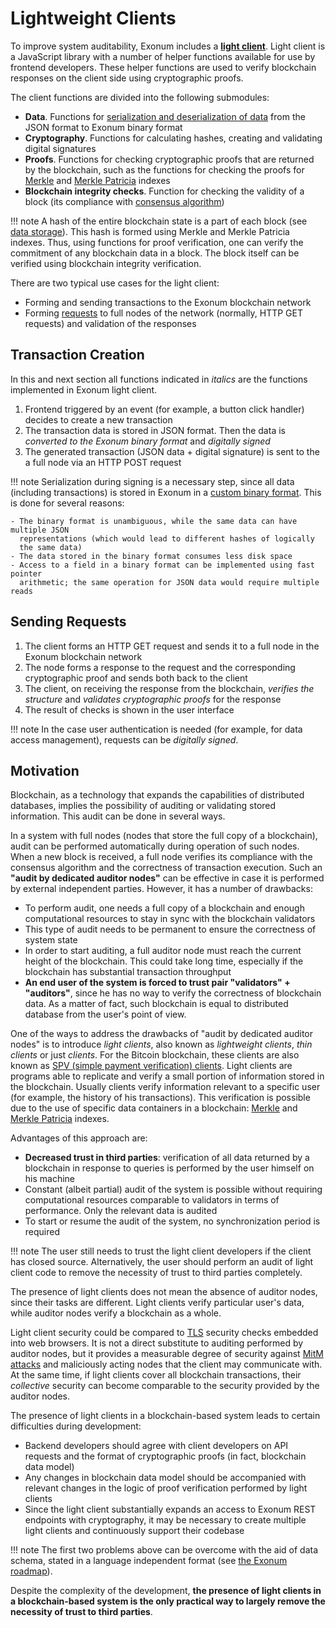 # Lightweight Clients

To improve system auditability, Exonum includes a [**light
client**](https://github.com/exonum/exonum-client). Light client is a
JavaScript library with a number of helper functions available for use by
frontend developers. These helper functions are used to
verify blockchain responses on the client side using cryptographic proofs.

The client functions are divided into the following submodules:

- **Data**. Functions for [serialization and deserialization of
  data](serialization.md) from the JSON format to
  Exonum binary format
- **Cryptography**. Functions for calculating hashes, creating
  and validating digital signatures
- **Proofs**. Functions for checking cryptographic proofs that
  are returned by the blockchain, such as the functions for
  checking the proofs for [Merkle](../advanced/merkle-index.md)
  and [Merkle Patricia](../advanced/merkle-patricia-index.md) indexes
- **Blockchain integrity checks**. Function for checking the
  validity of a block (its compliance with [consensus algorithm](consensus.md))

!!! note
    A hash of the entire blockchain state is a part of each block
    (see [data storage](storage.md)). This hash is formed using Merkle
    and Merkle Patricia indexes. Thus, using functions for proof verification,
    one can verify the commitment of any blockchain data in a block. The block itself
    can be verified using blockchain integrity verification.

There are two typical use cases for the light client:

- Forming and sending transactions to the Exonum blockchain network
- Forming [requests](services.md#read-requests) to full nodes of the network
  (normally, HTTP GET requests) and validation of the responses

## Transaction Creation

In this and next section all functions indicated in *italics* are the functions
implemented in Exonum light client.

1. Frontend triggered by an event (for example, a button click handler)
  decides to create a new transaction
2. The transaction data is stored in JSON format. Then the data is
  *converted to the Exonum binary format* and *digitally signed*
3. The generated transaction (JSON data + digital signature) is sent to the
  a full node via an HTTP POST request

!!! note
    Serialization during signing is a necessary step, since all
    data (including transactions) is stored in Exonum in a [custom binary
    format](serialization.md). This is done for several reasons:

    - The binary format is unambiguous, while the same data can have multiple JSON
      representations (which would lead to different hashes of logically
      the same data)
    - The data stored in the binary format consumes less disk space
    - Access to a field in a binary format can be implemented using fast pointer
      arithmetic; the same operation for JSON data would require multiple reads

## Sending Requests

1. The client forms an HTTP GET request and sends it to a full node in the Exonum
  blockchain network
2. The node forms a response to the request and the corresponding
  cryptographic proof and sends both back to the client
3. The client, on receiving the response from the blockchain, *verifies the structure*
  and *validates cryptographic proofs* for the response
4. The result of checks is shown in the user interface

!!! note
    In the case user authentication is needed (for example, for data
    access management), requests can be *digitally signed*.

## Motivation

Blockchain, as a technology that expands the capabilities of distributed
databases, implies the possibility of auditing or validating stored
information. This audit can be done in several ways.

In a system with full nodes (nodes that store the full copy of a blockchain),
audit can be performed automatically during operation of such nodes. When a new
block is received, a full node verifies its compliance with the
consensus algorithm and the correctness of transaction execution. Such an
**"audit by dedicated auditor nodes"** can be effective in case it is performed
by external independent parties. However, it has a number of drawbacks:

- To perform audit, one needs a full copy of a blockchain and
  enough computational resources to stay in sync with the blockchain validators
- This type of audit needs to be permanent to ensure the correctness of
  system state
- In order to start auditing, a full auditor node must reach the current height
  of the blockchain. This could take long time, especially if
  the blockchain has substantial transaction throughput
- **An end user of the system is forced to trust pair "validators" +
  "auditors"**, since he has no way to verify the correctness of blockchain
  data. As a matter of fact, such blockchain is equal to distributed database
  from the user's point of view.

One of the ways to address the drawbacks of "audit by dedicated auditor
nodes" is to introduce *light clients*, also known as
*lightweight clients*, *thin clients* or just *clients*. For the Bitcoin
blockchain, these clients are also known as [SPV (simple payment verification)
clients](https://en.bitcoin.it/wiki/Thin_Client_Security). Light clients are
programs able to replicate and verify a small portion of information stored in the
blockchain. Usually clients verify information relevant to a specific
user (for example, the history of his transactions). This verification is
possible due to the use of specific data containers in a blockchain:
[Merkle](../advanced/merkle-index.md) and
[Merkle Patricia](../advanced/merkle-patricia-index.md) indexes.

Advantages of this approach are:

- **Decreased trust in third parties**: verification of
  all data returned by a blockchain in response to queries is performed by the
  user himself on his machine
- Constant (albeit partial) audit of the system is possible without requiring
  computational resources comparable to validators in terms of performance. Only
  the relevant data is audited
- To start or resume the audit of the system, no synchronization period is
  required

!!! note
    The user still needs to trust the light client developers if the client
    has closed source. Alternatively, the user should perform an
    audit of light client code to remove the necessity of trust to
    third parties completely.

The presence of light clients does not mean the absence of auditor nodes, since
their tasks are different. Light clients verify particular user's data, while
auditor nodes verify a blockchain as a whole.

Light client security could be compared to [TLS][wiki:tls] security checks
embedded into web browsers. It is not a direct substitute to auditing performed
by auditor nodes, but it provides a measurable degree of security against
[MitM attacks][wiki:mitm] and maliciously acting nodes that the client may communicate
with. At the same time, if light clients cover all blockchain transactions,
their *collective* security can become comparable to the security provided by the
auditor nodes.

The presence of light clients in a blockchain-based system leads to certain
difficulties during development:

- Backend developers should agree with client developers on API requests and
  the format of cryptographic proofs (in fact, blockchain data model)
- Any changes in blockchain data model should be accompanied with relevant
  changes in the logic of proof verification performed by light clients
- Since the light client substantially expands an access to Exonum REST endpoints
  with cryptography, it may be necessary to create multiple light clients and
  continuously support their codebase

!!! note
    The first two problems above can be overcome with the aid of data
    schema, stated in a language independent format (see [the Exonum
    roadmap](../roadmap.md)).

Despite the complexity of the development, **the presence of
light clients in a blockchain-based system is the only practical way to
largely remove the necessity of trust to third parties**.

[wiki:tls]: https://en.wikipedia.org/wiki/Transport_Layer_Security
[wiki:mitm]: https://en.wikipedia.org/wiki/Man-in-the-middle_attack
